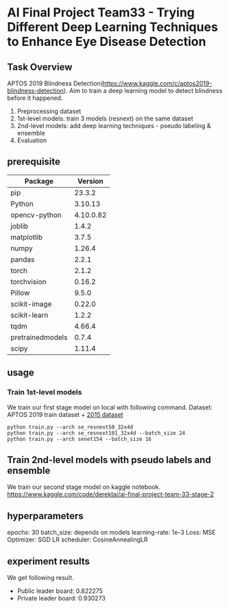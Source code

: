 # AI Final Project Team33 - Trying Different Deep Learning Techniques to Enhance Eye Disease Detection

## Task Overview 
APTOS 2019 Blindness Detection(https://www.kaggle.com/c/aptos2019-blindness-detection). Aim to train a deep learning model to detect blindness before it happened.
1. Preprocessing dataset
2. 1st-level models: train 3 models (resnext) on the same dataset
3. 2nd-level models: add deep learning techniques - pseudo labeling & ensemble
4. Evaluation


## prerequisite
|Package                                  | Version           |
|---------------------------------------- | ------------------|
|pip                                      | 23.3.2            |
|Python                                   | 3.10.13           |
|opencv-python                            | 4.10.0.82         |
|joblib                                   | 1.4.2             |
|matplotlib                               | 3.7.5             |
|numpy                                    | 1.26.4            |
|pandas                                   | 2.2.1             |
|torch                                    | 2.1.2             |
|torchvision                              | 0.16.2            |
|Pillow                                   | 9.5.0             |
|scikit-image                             | 0.22.0            |
|scikit-learn                             | 1.2.2             |
|tqdm                                     | 4.66.4            |
|pretrainedmodels                         | 0.7.4             |
|scipy                                    | 1.11.4            |


## usage

### Train 1st-level models
We train our first stage model on local with following command.
Dataset: APTOS 2019 train dataset + [2015 dataset](<https://www.kaggle.com/c/aptos2019-blindness-detection/discussion/97860#581042>)
```
python train.py --arch se_resnext50_32x4d
python train.py --arch se_resnext101_32x4d --batch_size 24
python train.py --arch senet154 --batch_size 16
```

## Train 2nd-level models with pseudo labels and ensemble
We train our second stage model on kaggle notebook.
https://www.kaggle.com/code/derektai/ai-final-project-team-33-stage-2


## hyperparameters
epochs: 30
batch_size: depends on models
learning-rate: 1e-3
Loss: MSE
Optimizer: SGD
LR scheduler: CosineAnnealingLR


## experiment results
We get following result.
- Public leader board: 0.822275
- Private leader board: 0.930273
